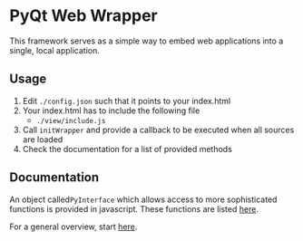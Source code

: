 # PyQt Web Wrapper

This framework serves as a simple way to embed web applications into a single, local application.


## Usage

1. Edit ``./config.json`` such that it points to your index.html
2. Your index.html has to include the following file
    * ``./view/include.js``
3. Call ``initWrapper`` and provide a callback to be executed when all sources are loaded
4. Check the documentation for a list of provided methods


## Documentation

An object called``PyInterface`` which allows access to more sophisticated functions is provided in javascript.
These functions are listed [here](https://rawgithub.com/kpj/WebWrapper/master/docs/html/classpython_1_1js__interface_1_1JavascriptInterface.html).

For a general overview, start [here](https://rawgithub.com/kpj/WebWrapper/master/docs/html/index.html).
